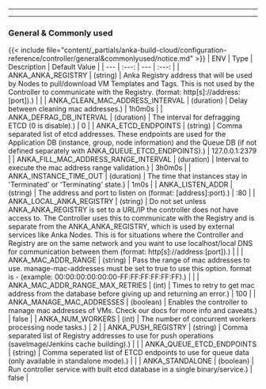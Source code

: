 
---
---
### General & Commonly used
{{< include file="content/_partials/anka-build-cloud/configuration-reference/controller/general&commonlyused/notice.md" >}}
| ENV | Type | Description | Default Value |
| --- | :---: | --- | :---: |
| ANKA_ANKA_REGISTRY | (string) | Anka Registry address that will be used by Nodes to pull/download VM Templates and Tags. This is not used by the Controller to communicate with the Registry. (format: http[s]://address:[port]).) |  |
| ANKA_CLEAN_MAC_ADDRESS_INTERVAL | (duration) | Delay between cleaning mac addresses.) | 1h0m0s |
| ANKA_DEFRAG_DB_INTERVAL | (duration) | The interval for defragging ETCD (0 is disable).) | 0 |
| ANKA_ETCD_ENDPOINTS | (string)  | 	Comma separated list of etcd addresses. These endpoints are used for the Application DB (instance, group, node information) and the Queue DB (if not defined separately with ANKA_QUEUE_ETCD_ENDPOINTS).) | 127.0.0.1:2379 |
| ANKA_FILL_MAC_ADDRESS_RANGE_INTERVAL | (duration) | Interval to execute the mac address range validation.) | 3h0m0s |
| ANKA_INSTANCE_TIME_OUT | (duration) | The time that instances stay in 'Terminated' or 'Terminating' state.) | 1m0s |
| ANKA_LISTEN_ADDR | (string) | The address and port to listen on (format: [address]:port).) | :80 |
| ANKA_LOCAL_ANKA_REGISTRY | (string) | Do not set unless ANKA_ANKA_REGISTRY is set to a URL/IP the controller does not have access to. The Controller uses this to communicate with the Registry and is separate from the ANKA_ANKA_REGISTRY, which is used by external services like Anka Nodes. This is for situations where the Controller and Registry are on the same network and you want to use localhost/local DNS for communication between them (format: http[s]://address:[port]).) |  |
| ANKA_MAC_ADDR_RANGE | (string) | Pass the range of mac addresses to use. manage-mac-addresses must be set to true to use this option. format is <FROM>-<TO> (example: 00:00:00:00:00:00-FF:FF:FF:FF:FF:FF).) |  |
| ANKA_MAC_ADDR_RANGE_MAX_RETRIES | (int) | Times to retry to get mac address from the database before giving up and returning an error.) | 100 |
| ANKA_MANAGE_MAC_ADDRESSES | (boolean) | Enables the controller to manage mac addresses of VMs. Check our docs for more info and caveats.) | false |
| ANKA_NUM_WORKERS | (int) | The number of concurrent workers processing node tasks.) | 2 |
| ANKA_PUSH_REGISTRY | (string)  | Comma separated list of Registry addresses to use for push operations (saveImage/Jenkins cache building).) |  |
| ANKA_QUEUE_ETCD_ENDPOINTS | (string)  | Comma seperated list of ETCD endpoints to use for queue data (only available in standalone mode).) |  |
| ANKA_STANDALONE | (boolean) | Run controller service with built etcd database in a single binary/service.) | false |
